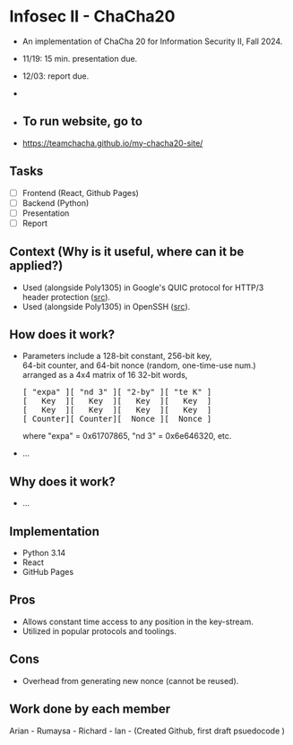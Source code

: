 # Infosec II - ChaCha20
- An implementation of ChaCha 20 for Information Security II, Fall 2024.
- 11/19: 15 min. presentation due.
- 12/03: report due.

- 
- ## To run website, go to
- https://teamchacha.github.io/my-chacha20-site/

## Tasks
- [ ] Frontend (React, Github Pages)
- [ ] Backend (Python)
- [ ] Presentation
- [ ] Report

## Context (Why is it useful, where can it be applied?)
- Used (alongside Poly1305) in Google's QUIC protocol for HTTP/3 <br/>
  header protection ([src](https://datatracker.ietf.org/doc/html/rfc9001#section-5.4.4)).
- Used (alongside Poly1305) in OpenSSH 
  ([src](https://github.com/openssh/openssh-portable/blob/master/PROTOCOL.chacha20poly1305)).

## How does it work?
- Parameters include a 128-bit constant, 256-bit key, <br/>
  64-bit counter, and 64-bit nonce (random, one-time-use num.) <br/>
  arranged as a 4x4 matrix of 16 32-bit words,
  <pre>
  [ "expa" ][ "nd 3" ][ "2-by" ][ "te K" ]
  [   Key  ][   Key  ][   Key  ][   Key  ]
  [   Key  ][   Key  ][   Key  ][   Key  ]
  [ Counter][ Counter][  Nonce ][  Nonce ]
  </pre>
  where "expa" = 0x61707865, "nd 3" = 0x6e646320, etc.

- ...


## Why does it work?
- ...

## Implementation
- Python 3.14
- React
- GitHub Pages

## Pros
- Allows constant time access to any position in the key-stream.
- Utilized in popular protocols and toolings.

## Cons
- Overhead from generating new nonce (cannot be reused).

## Work done by each member
Arian - 
Rumaysa - 
Richard - 
Ian - (Created Github, first draft psuedocode )
